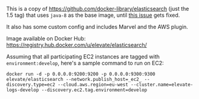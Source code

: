 This is a copy of https://github.com/docker-library/elasticsearch (just the 1.5 tag) that uses `java-8` as the base image, until [this issue](https://github.com/docker-library/elasticsearch/issues/13) gets fixed.

It also has some custom config and includes Marvel and the AWS plugin.

Image available on Docker Hub: https://registry.hub.docker.com/u/elevate/elasticsearch/

Assuming that all participating EC2 instances are tagged with `environment:develop`, here's a sample command to run on EC2:

```
docker run -d -p 0.0.0.0:9200:9200 -p 0.0.0.0:9300:9300 elevate/elasticsearch --network.publish_host=_ec2_ --discovery.type=ec2 --cloud.aws.region=eu-west --cluster.name=elevate-logs-develop --discovery.ec2.tag.environment=develop 
```
